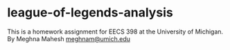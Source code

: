 # league-of-legends-analysis
This is a homework assignment for EECS 398 at the University of Michigan.
By Meghna Mahesh <meghnam@umich.edu>